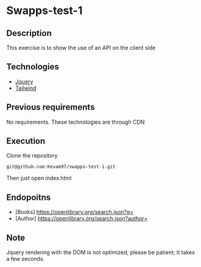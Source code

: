 # Swapps-test-1

## Description
This exercise is to show the use of an API on the client side

## Technologies
  * [Jquery](https://jquery.com/)
  * [Tailwind](https://tailwind-elements.com/)
  
## Previous requirements  
No requirements. These technologies are through CDN

## Execution
Clone the repository
```
git@github.com:Kevam97/swapps-test-1.git
```
Then just open index.html

## Endopoitns
 * [Books] https://openlibrary.org/search.json?q=
 * [Author] https://openlibrary.org/search.json?author=
 
## Note
Jquery rendering with the DOM is not optimized; please be patient; It takes a few seconds.
